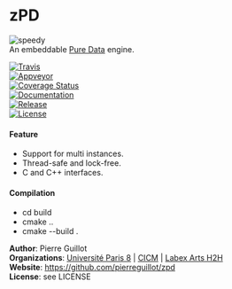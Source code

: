 # zPD   
![speedy](https://cloud.githubusercontent.com/assets/1409918/16032082/c9f14682-3202-11e6-98a9-645fb0b41304.png)  
An embeddable [Pure Data](http://msp.ucsd.edu/Pd_documentation/) engine.

[![Travis](https://img.shields.io/travis/pierreguillot/zpd.svg?label=travis)](https://travis-ci.org/pierreguillot/zpd)  
[![Appveyor](https://img.shields.io/appveyor/ci/pierreguillot/zpd.svg?label=appveyor)](https://ci.appveyor.com/project/pierreguillot/zpd/history)    
[![Coverage Status](https://coveralls.io/repos/github/pierreguillot/zpd/badge.svg?branch=master)](https://coveralls.io/github/pierreguillot/zpd?branch=master)  
[![Documentation](https://img.shields.io/badge/docs-doxygen-blue.svg)](https://pierreguillot.github.io/zpd/)  
[![Release](https://img.shields.io/github/release/pierreguillot/zpd.svg)](https://github.com/pierreguillot/zpd/releases/latest)  
[![License](https://img.shields.io/github/license/pierreguillot/zpd.svg)](https://github.com/pierreguillot/zpd/blob/master/LICENSE)

#### Feature
- Support for multi instances.
- Thread-safe and lock-free.
- C and C++ interfaces.

#### Compilation
- cd build
- cmake ..
- cmake --build .

**Author**: Pierre Guillot  
**Organizations**: [Université Paris 8](https://www.univ-paris8.fr/) | [CICM](http://cicm.mshparisnord.org/) | [Labex Arts H2H](http://www.labex-arts-h2h.fr/)   
**Website**: https://github.com/pierreguillot/zpd   
**License**: see LICENSE
